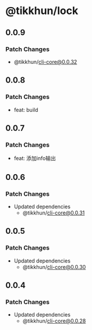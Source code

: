# @tikkhun/lock

## 0.0.9

### Patch Changes

- @tikkhun/cli-core@0.0.32

## 0.0.8

### Patch Changes

- feat: build

## 0.0.7

### Patch Changes

- feat: 添加info输出

## 0.0.6

### Patch Changes

- Updated dependencies
  - @tikkhun/cli-core@0.0.31

## 0.0.5

### Patch Changes

- Updated dependencies
  - @tikkhun/cli-core@0.0.30

## 0.0.4

### Patch Changes

- Updated dependencies
  - @tikkhun/cli-core@0.0.28
